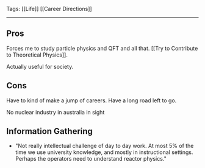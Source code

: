 Tags: [[Life]] [[Career Directions]]
___
## Pros
Forces me to study particle physics and QFT and all that. [[Try to Contribute to Theoretical Physics]]. 

Actually useful for society. 
## Cons
Have to kind of make a jump of careers. Have a long road left to go. 

No nuclear industry in australia in sight
## Information Gathering
- "Not really intellectual challenge of day to day work. At most 5% of the time we use university knowledge, and mostly in instructional settings. Perhaps the operators need to understand reactor physics."